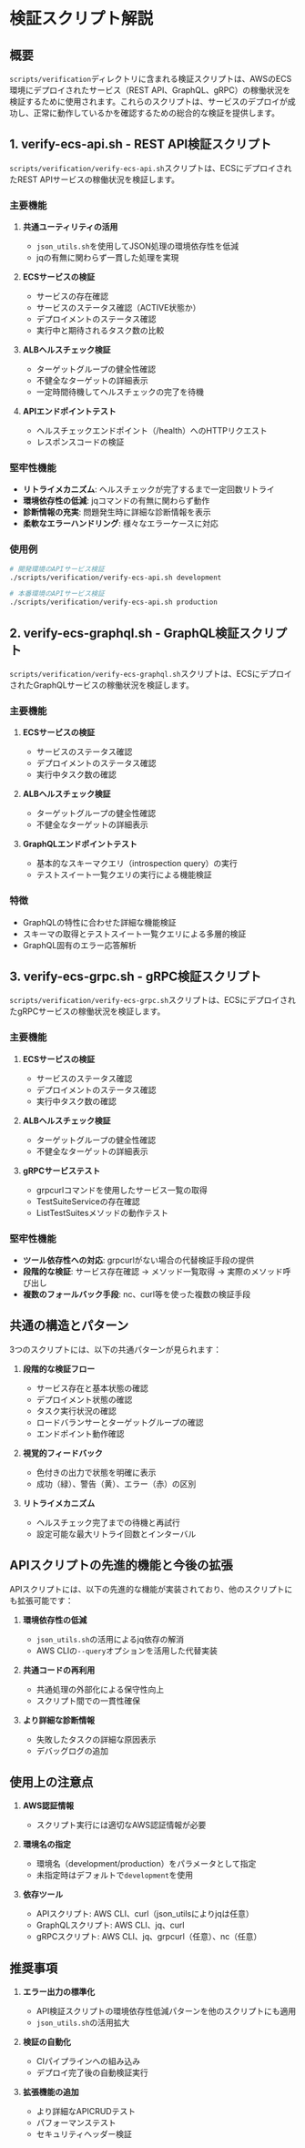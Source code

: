 # 検証スクリプト解説

## 概要

`scripts/verification`ディレクトリに含まれる検証スクリプトは、AWSのECS環境にデプロイされたサービス（REST API、GraphQL、gRPC）の稼働状況を検証するために使用されます。これらのスクリプトは、サービスのデプロイが成功し、正常に動作しているかを確認するための総合的な検証を提供します。

## 1. verify-ecs-api.sh - REST API検証スクリプト

`scripts/verification/verify-ecs-api.sh`スクリプトは、ECSにデプロイされたREST APIサービスの稼働状況を検証します。

### 主要機能

1. **共通ユーティリティの活用**
   - `json_utils.sh`を使用してJSON処理の環境依存性を低減
   - jqの有無に関わらず一貫した処理を実現

2. **ECSサービスの検証**
   - サービスの存在確認
   - サービスのステータス確認（ACTIVE状態か）
   - デプロイメントのステータス確認
   - 実行中と期待されるタスク数の比較

3. **ALBヘルスチェック検証**
   - ターゲットグループの健全性確認
   - 不健全なターゲットの詳細表示
   - 一定時間待機してヘルスチェックの完了を待機

4. **APIエンドポイントテスト**
   - ヘルスチェックエンドポイント（/health）へのHTTPリクエスト
   - レスポンスコードの検証

### 堅牢性機能

- **リトライメカニズム**: ヘルスチェックが完了するまで一定回数リトライ
- **環境依存性の低減**: jqコマンドの有無に関わらず動作
- **診断情報の充実**: 問題発生時に詳細な診断情報を表示
- **柔軟なエラーハンドリング**: 様々なエラーケースに対応

### 使用例

```bash
# 開発環境のAPIサービス検証
./scripts/verification/verify-ecs-api.sh development

# 本番環境のAPIサービス検証
./scripts/verification/verify-ecs-api.sh production
```

## 2. verify-ecs-graphql.sh - GraphQL検証スクリプト

`scripts/verification/verify-ecs-graphql.sh`スクリプトは、ECSにデプロイされたGraphQLサービスの稼働状況を検証します。

### 主要機能

1. **ECSサービスの検証**
   - サービスのステータス確認
   - デプロイメントのステータス確認
   - 実行中タスク数の確認

2. **ALBヘルスチェック検証**
   - ターゲットグループの健全性確認
   - 不健全なターゲットの詳細表示

3. **GraphQLエンドポイントテスト**
   - 基本的なスキーマクエリ（introspection query）の実行
   - テストスイート一覧クエリの実行による機能検証

### 特徴

- GraphQLの特性に合わせた詳細な機能検証
- スキーマの取得とテストスイート一覧クエリによる多層的検証
- GraphQL固有のエラー応答解析

## 3. verify-ecs-grpc.sh - gRPC検証スクリプト

`scripts/verification/verify-ecs-grpc.sh`スクリプトは、ECSにデプロイされたgRPCサービスの稼働状況を検証します。

### 主要機能

1. **ECSサービスの検証**
   - サービスのステータス確認
   - デプロイメントのステータス確認
   - 実行中タスク数の確認

2. **ALBヘルスチェック検証**
   - ターゲットグループの健全性確認
   - 不健全なターゲットの詳細表示

3. **gRPCサービステスト**
   - grpcurlコマンドを使用したサービス一覧の取得
   - TestSuiteServiceの存在確認
   - ListTestSuitesメソッドの動作テスト

### 堅牢性機能

- **ツール依存性への対応**: grpcurlがない場合の代替検証手段の提供
- **段階的な検証**: サービス存在確認 → メソッド一覧取得 → 実際のメソッド呼び出し
- **複数のフォールバック手段**: nc、curl等を使った複数の検証手段

## 共通の構造とパターン

3つのスクリプトには、以下の共通パターンが見られます：

1. **段階的な検証フロー**
   - サービス存在と基本状態の確認
   - デプロイメント状態の確認
   - タスク実行状況の確認
   - ロードバランサーとターゲットグループの確認
   - エンドポイント動作確認

2. **視覚的フィードバック**
   - 色付きの出力で状態を明確に表示
   - 成功（緑）、警告（黄）、エラー（赤）の区別

3. **リトライメカニズム**
   - ヘルスチェック完了までの待機と再試行
   - 設定可能な最大リトライ回数とインターバル

## APIスクリプトの先進的機能と今後の拡張

APIスクリプトには、以下の先進的な機能が実装されており、他のスクリプトにも拡張可能です：

1. **環境依存性の低減**
   - `json_utils.sh`の活用によるjq依存の解消
   - AWS CLIの`--query`オプションを活用した代替実装

2. **共通コードの再利用**
   - 共通処理の外部化による保守性向上
   - スクリプト間での一貫性確保

3. **より詳細な診断情報**
   - 失敗したタスクの詳細な原因表示
   - デバッグログの追加

## 使用上の注意点

1. **AWS認証情報**
   - スクリプト実行には適切なAWS認証情報が必要

2. **環境名の指定**
   - 環境名（development/production）をパラメータとして指定
   - 未指定時はデフォルトで`development`を使用

3. **依存ツール**
   - APIスクリプト: AWS CLI、curl（json_utilsによりjqは任意）
   - GraphQLスクリプト: AWS CLI、jq、curl
   - gRPCスクリプト: AWS CLI、jq、grpcurl（任意）、nc（任意）

## 推奨事項

1. **エラー出力の標準化**
   - API検証スクリプトの環境依存性低減パターンを他のスクリプトにも適用
   - `json_utils.sh`の活用拡大

2. **検証の自動化**
   - CIパイプラインへの組み込み
   - デプロイ完了後の自動検証実行

3. **拡張機能の追加**
   - より詳細なAPICRUDテスト
   - パフォーマンステスト
   - セキュリティヘッダー検証